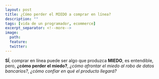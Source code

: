 ```yaml
---
layout: post
title: ¿Cómo perder el MIEDO a comprar en línea?
description: ""
tags: [vida de un programador, ecommerce]
excerpt_separator: <!--more-->
image:
  path: 
  feature: 
  twitter: 
---
```


**SÍ**, comprar en línea puede ser algo que produzca **MIEDO**, es entendible, pero, **¿cómo perder el miedo?**, *¿cómo afrontar el miedo al robo de datos bancarios?*, *¿cómo confiar en qué el producto llegará?*

<!--more-->
